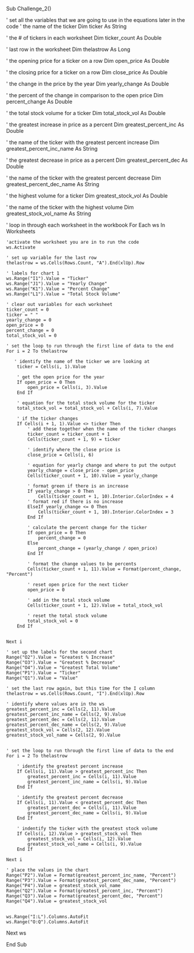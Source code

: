 Sub Challenge_2()

' set all the variables that we are going to use in the equations later in the code
' the name of the ticker
Dim ticker As String

' the # of tickers in each worksheet
Dim ticker_count As Double

' last row in the worksheet
Dim thelastrow As Long

' the opening price for a ticker on a row
Dim open_price As Double

' the closing price for a ticker on a row
Dim close_price As Double

' the change in the price by the year
Dim yearly_change As Double

' the percent of the change in comparison to the open price
Dim percent_change As Double

' the total stock volume for a ticker
Dim total_stock_vol As Double

' the greatest increase in price as a percent
Dim greatest_percent_inc As Double

' the name of the ticker with the greatest percent increase
Dim greatest_percent_inc_name As String

' the greatest decrease in price as a percent
Dim greatest_percent_dec As Double

' the name of the ticker with the greatest percent decrease
Dim greatest_percent_dec_name As String

' the highest volume for a ticker
Dim greatest_stock_vol As Double

' the name of the ticker with the highest volume
Dim greatest_stock_vol_name As String

' loop in through each worksheet in the workbook
For Each ws In Worksheets
    
    'activate the worksheet you are in to run the code
    ws.Activate
    
    ' set up variable for the last row
    thelastrow = ws.Cells(Rows.Count, "A").End(xlUp).Row

    ' labels for chart 1
    ws.Range("I1").Value = "Ticker"
    ws.Range("J1").Value = "Yearly Change"
    ws.Range("K1").Value = "Percent Change"
    ws.Range("L1").Value = "Total Stock Volume"
    
    ' clear out variables for each worksheet
    ticker_count = 0
    ticker = " "
    yearly_change = 0
    open_price = 0
    percent_change = 0
    total_stock_vol = 0
    
    ' set the loop to run through the first line of data to the end
    For i = 2 To thelastrow

       ' identify the name of the ticker we are looking at
        ticker = Cells(i, 1).Value
        
        ' get the open price for the year
        If open_price = 0 Then
            open_price = Cells(i, 3).Value
        End If
        
        ' equation for the total stock volume for the ticker
        total_stock_vol = total_stock_vol + Cells(i, 7).Value
        
        ' if the ticker changes
        If Cells(i + 1, 1).Value <> ticker Then
            ' add these together when the name of the ticker changes
            ticker_count = ticker_count + 1
            Cells(ticker_count + 1, 9) = ticker
            
            ' identify where the close price is
            close_price = Cells(i, 6)
            
            ' equation for yearly change and where to put the output
            yearly_change = close_price - open_price
            Cells(ticker_count + 1, 10).Value = yearly_change
            
            ' format green if there is an increase
            If yearly_change > 0 Then
                Cells(ticker_count + 1, 10).Interior.ColorIndex = 4
            ' format red if there is no increase
            ElseIf yearly_change <= 0 Then
                Cells(ticker_count + 1, 10).Interior.ColorIndex = 3
            End If
            
            ' calculate the percent change for the ticker
            If open_price = 0 Then
                percent_change = 0
            Else
                percent_change = (yearly_change / open_price)
            End If
            
            ' format the change values to be percents
            Cells(ticker_count + 1, 11).Value = Format(percent_change, "Percent")
            
            ' reset open price for the next ticker
            open_price = 0
            
            ' add in the total stock volume
            Cells(ticker_count + 1, 12).Value = total_stock_vol
            
            ' reset the total stock volume
            total_stock_vol = 0
        End If
        
        
    Next i
    
    ' set up the labels for the second chart
    Range("O2").Value = "Greatest % Increase"
    Range("O3").Value = "Greatest % Decrease"
    Range("O4").Value = "Greatest Total Volume"
    Range("P1").Value = "Ticker"
    Range("Q1").Value = "Value"
    
    ' set the last row again, but this time for the I column 
    thelastrow = ws.Cells(Rows.Count, "I").End(xlUp).Row
    
    ' identify where values are in the ws
    greatest_percent_inc = Cells(2, 11).Value
    greatest_percent_inc_name = Cells(2, 9).Value
    greatest_percent_dec = Cells(2, 11).Value
    greatest_percent_dec_name = Cells(2, 9).Value
    greatest_stock_vol = Cells(2, 12).Value
    greatest_stock_vol_name = Cells(2, 9).Value
    
    
    ' set the loop to run through the first line of data to the end
    For i = 2 To thelastrow
    
        ' identify the greatest percent increase
        If Cells(i, 11).Value > greatest_percent_inc Then
            greatest_percent_inc = Cells(i, 11).Value
            greatest_percent_inc_name = Cells(i, 9).Value
        End If
        
        ' identify the greatest percent decrease
        If Cells(i, 11).Value < greatest_percent_dec Then
            greatest_percent_dec = Cells(i, 11).Value
            greatest_percent_dec_name = Cells(i, 9).Value
        End If
        
        ' indentify the ticker with the greatest stock volume
        If Cells(i, 12).Value > greatest_stock_vol Then
            greatest_stock_vol = Cells(i, 12).Value
            greatest_stock_vol_name = Cells(i, 9).Value
        End If
        
    Next i
    
    ' place the values in the chart
    Range("P2").Value = Format(greatest_percent_inc_name, "Percent")
    Range("P3").Value = Format(greatest_percent_dec_name, "Percent")
    Range("P4").Value = greatest_stock_vol_name
    Range("Q2").Value = Format(greatest_percent_inc, "Percent")
    Range("Q3").Value = Format(greatest_percent_dec, "Percent")
    Range("Q4").Value = greatest_stock_vol
    

    ws.Range("I:L").Columns.AutoFit
    ws.Range("O:Q").Columns.AutoFit
    
Next ws


End Sub

